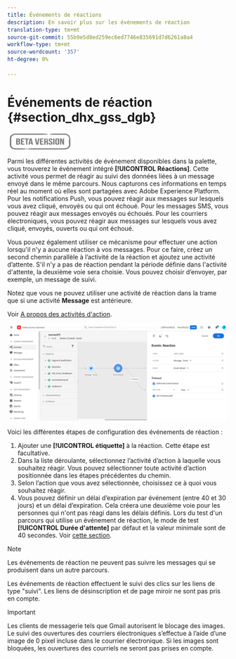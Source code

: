 ```yaml
---
title: Événements de réactions
description: En savoir plus sur les événements de réaction
translation-type: tm+mt
source-git-commit: 55b9e5d8ed259ec6ed7746e835691d7d6261a8a4
workflow-type: tm+mt
source-wordcount: '357'
ht-degree: 0%

---
```


# Événements de réaction {#section_dhx_gss_dgb}

![](../assets/do-not-localize/badge.png)

Parmi les différentes activités de événement disponibles dans la palette, vous trouverez le événement intégré **[!UICONTROL Réactions]**. Cette activité vous permet de réagir au suivi des données liées à un message envoyé dans le même parcours. Nous capturons ces informations en temps réel au moment où elles sont partagées avec Adobe Experience Platform. Pour les notifications Push, vous pouvez réagir aux messages sur lesquels vous avez cliqué, envoyés ou qui ont échoué. Pour les messages SMS, vous pouvez réagir aux messages envoyés ou échoués. Pour les courriers électroniques, vous pouvez réagir aux messages sur lesquels vous avez cliqué, envoyés, ouverts ou qui ont échoué.

Vous pouvez également utiliser ce mécanisme pour effectuer une action lorsqu&#39;il n&#39;y a aucune réaction à vos messages. Pour ce faire, créez un second chemin parallèle à l’activité de la réaction et ajoutez une activité d’attente. S&#39;il n&#39;y a pas de réaction pendant la période définie dans l&#39;activité d&#39;attente, la deuxième voie sera choisie. Vous pouvez choisir d’envoyer, par exemple, un message de suivi.

Notez que vous ne pouvez utiliser une activité de réaction dans la trame que si une activité **Message** est antérieure.

Voir [A propos des activités d&#39;action](../building-journeys/about-journey-activities.md#action-activities).

![](../assets/journey45.png)

Voici les différentes étapes de configuration des événements de réaction :

1. Ajouter une **[!UICONTROL étiquette]** à la réaction. Cette étape est facultative.
1. Dans la liste déroulante, sélectionnez l’activité d’action à laquelle vous souhaitez réagir. Vous pouvez sélectionner toute activité d’action positionnée dans les étapes précédentes du chemin.
1. Selon l’action que vous avez sélectionnée, choisissez ce à quoi vous souhaitez réagir.
1. Vous pouvez définir un délai d’expiration par événement (entre 40 et 30 jours) et un délai d’expiration. Cela créera une deuxième voie pour les personnes qui n&#39;ont pas réagi dans les délais définis. Lors du test d&#39;un parcours qui utilise un événement de réaction, le mode de test **[!UICONTROL Durée d&#39;attente]** par défaut et la valeur minimale sont de 40 secondes. Voir [cette section](../building-journeys/testing-the-journey.md).

>[!NOTE]
>
>
>Les événements de réaction ne peuvent pas suivre les messages qui se produisent dans un autre parcours.
>
>Les événements de réaction effectuent le suivi des clics sur les liens de type &quot;suivi&quot;. Les liens de désinscription et de page miroir ne sont pas pris en compte.

>[!IMPORTANT]
>
>Les clients de messagerie tels que Gmail autorisent le blocage des images. Le suivi des ouvertures des courriers électroniques s’effectue à l’aide d’une image de 0 pixel incluse dans le courrier électronique. Si les images sont bloquées, les ouvertures des courriels ne seront pas prises en compte.

